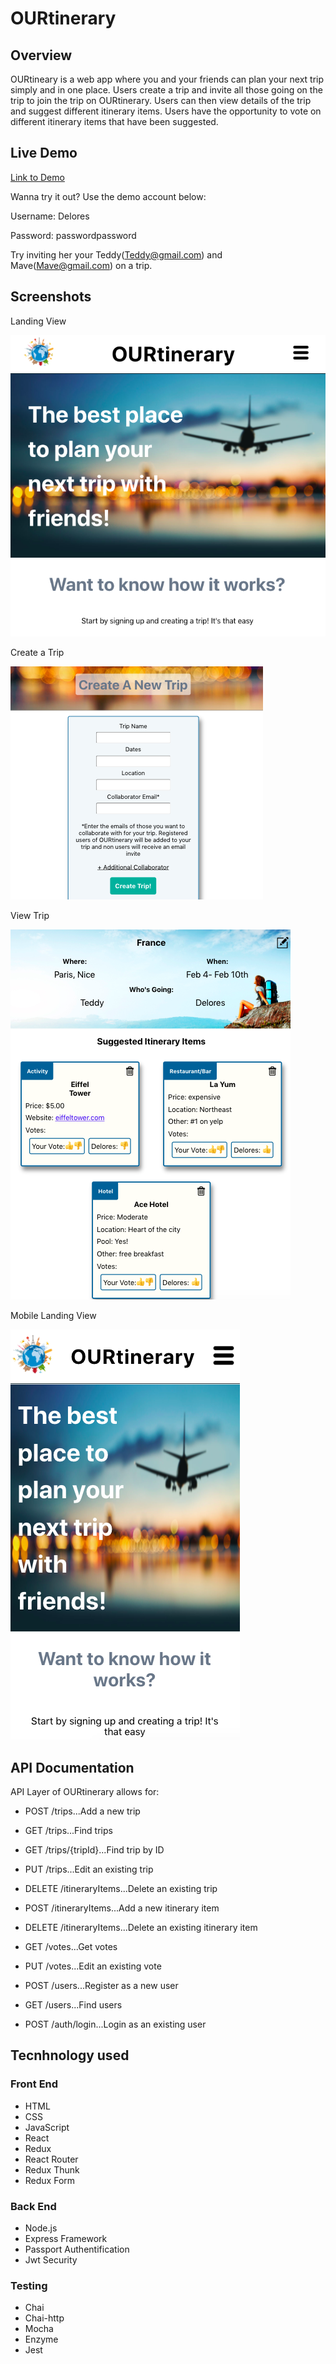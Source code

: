 # OURtinerary

## Overview
OURtineary is a web app where you and your friends can plan your next trip simply and in one place. Users create a trip and invite all those going on the trip to join the trip on OURtinerary. Users can then view details of the trip and suggest different itinerary items. Users have the opportunity to vote on different itinerary items that have been suggested.

## Live Demo
[Link to Demo](https://stark-hamlet-54072.herokuapp.com/)

Wanna try it out? Use the demo account below:

Username: Delores

Password: passwordpassword

Try inviting her your Teddy(Teddy@gmail.com) and Mave(Mave@gmail.com) on a trip.

## Screenshots
Landing View

![Landing View](/src/screenshots/landing.png)

Create a Trip

![Create a Trip](/src/screenshots/newtrip.png)

View Trip

![Create Itinerary Item](/src/screenshots/tripview.png)

Mobile Landing View

![Mobile Landing View](/src/screenshots/mobile.png)


## API Documentation
API Layer of OURtinerary allows for:

- POST /trips...Add a new trip
- GET /trips...Find trips
- GET /trips/{tripId}...Find trip by ID
- PUT /trips...Edit an existing trip 

- DELETE /itineraryItems...Delete an existing trip
- POST /itineraryItems...Add a new itinerary item
- DELETE /itineraryItems...Delete an existing itinerary item

- GET /votes...Get votes
- PUT /votes...Edit an existing vote

- POST  /users...Register as a new user
- GET /users...Find users
- POST  /auth/login...Login as an existing user

## Tecnhnology used

### Front End
- HTML
- CSS
- JavaScript
- React
- Redux
- React Router
- Redux Thunk
- Redux Form

### Back End

- Node.js
- Express Framework
- Passport Authentification
- Jwt Security

### Testing

- Chai
- Chai-http
- Mocha
- Enzyme
- Jest
